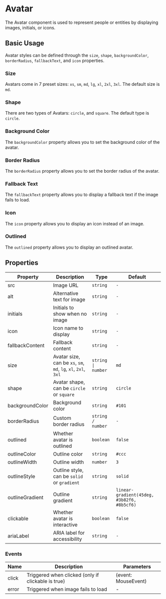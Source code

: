  # Avatar

The Avatar component is used to represent people or entities by displaying images, initials, or icons.

## Basic Usage

Avatar styles can be defined through the `size`, `shape`, `backgroundColor`, `borderRadius`, `fallbackText`, and `icon` properties.

### Size
Avatars come in 7 preset sizes: `xs`, `sm`, `md`, `lg`, `xl`, `2xl`, `3xl`. The default size is `md`.

<demo github="https://github.com/Onion-L/onionl-ui/tree/main/packages/components/avatar" vue="../demo/avatar/size.vue"  />

### Shape
There are two types of Avatars: `circle`, and `square`. The default type is `circle`.

<demo github="https://github.com/Onion-L/onionl-ui/tree/main/packages/components/avatar" vue="../demo/avatar/shape.vue"  />

### Background Color
The `backgroundColor` property allows you to set the background color of the avatar.

<demo github="https://github.com/Onion-L/onionl-ui/tree/main/packages/components/avatar" vue="../demo/avatar/backgroundColor.vue"  />

### Border Radius
The `borderRadius` property allows you to set the border radius of the avatar.

<demo github="https://github.com/Onion-L/onionl-ui/tree/main/packages/components/avatar" vue="../demo/avatar/borderRadius.vue"  />

### Fallback Text
The `fallbackText` property allows you to display a fallback text if the image fails to load.

<demo github="https://github.com/Onion-L/onionl-ui/tree/main/packages/components/avatar" vue="../demo/avatar/fallback.vue"  />

### Icon
The `icon` property allows you to display an icon instead of an image.

<demo github="https://github.com/Onion-L/onionl-ui/tree/main/packages/components/avatar" vue="../demo/avatar/icon.vue"  />

### Outlined
The `outlined` property allows you to display an outlined avatar.

<demo github="https://github.com/Onion-L/onionl-ui/tree/main/packages/components/avatar" vue="../demo/avatar/outline.vue"  />

## Properties

| Property | Description | Type | Default |
| -------- | ----------- | ---- | ------- |
| src | Image URL | `string` | `-` |
| alt | Alternative text for image | `string` | `-` |
| initials | Initials to show when no image | `string` | `-` |
| icon | Icon name to display | `string` | `-` |
| fallbackContent | Fallback content | `string` | `-` |
| size | Avatar size, can be `xs`, `sm`, `md`, `lg`, `xl`, `2xl`, `3xl` | `string \| number` | `md` |
| shape | Avatar shape, can be `circle` or `square` | `string` | `circle` |
| backgroundColor | Background color | `string` | `#101` |
| borderRadius | Custom border radius | `string / number` | `-` |
| outlined | Whether avatar is outlined | `boolean` | `false` |
| outlineColor | Outline color | `string` | `#ccc` |
| outlineWidth | Outline width | `number` | `3` |
| outlineStyle | Outline style, can be `solid` or `gradient` | `string` | `solid` |
| outlineGradient | Outline gradient | `string` | `linear-gradient(45deg, #3b82f6, #8b5cf6)` |
| clickable | Whether avatar is interactive | `boolean` | `false` |
| ariaLabel | ARIA label for accessibility | `string` | `-` |

### Events

| Name | Description | Parameters |
|------|-------------|------------|
| click | Triggered when clicked (only if clickable is true) | (event: MouseEvent) |
| error | Triggered when image fails to load | - |
